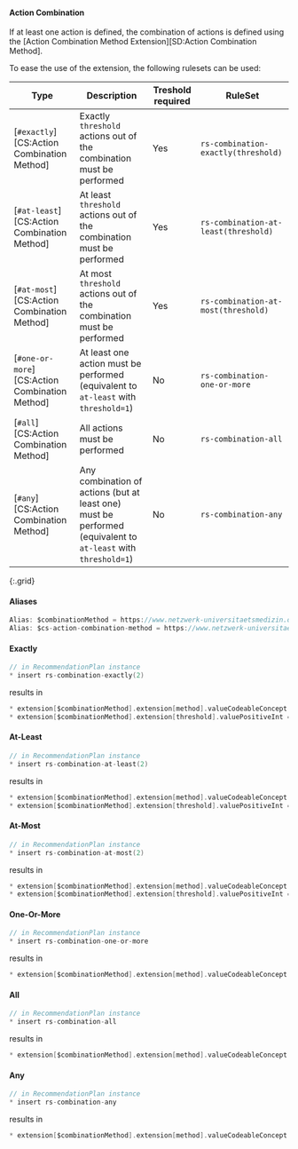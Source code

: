 #### Action Combination

If at least one action is defined, the combination of actions is defined using the [Action Combination Method Extension][SD:Action Combination Method].

To ease the use of the extension, the following rulesets can be used:

| Type | Description | Treshold required | RuleSet |
|------|-------------|-------------------|---------|
| [`#exactly`][CS:Action Combination Method] | Exactly `threshold` actions out of the combination must be performed | Yes | `rs-combination-exactly(threshold)` |
| [`#at-least`][CS:Action Combination Method] | At least `threshold` actions out of the combination must be performed | Yes | `rs-combination-at-least(threshold)` |
| [`#at-most`][CS:Action Combination Method] | At most `threshold` actions out of the combination must be performed | Yes | `rs-combination-at-most(threshold)` |
| [`#one-or-more`][CS:Action Combination Method] | At least one action must be performed (equivalent to `at-least` with `threshold=1`) | No | `rs-combination-one-or-more` |
| [`#all`][CS:Action Combination Method] | All actions must be performed | No | `rs-combination-all` |
| [`#any`][CS:Action Combination Method] | Any combination of actions (but at least one) must be performed (equivalent to `at-least` with `threshold=1`) | No | `rs-combination-any` |
{:.grid}

#### Aliases

```C
Alias: $combinationMethod = https://www.netzwerk-universitaetsmedizin.de/fhir/cpg-on-ebm-on-fhir/StructureDefinition/ext-action-combination-method
Alias: $cs-action-combination-method = https://www.netzwerk-universitaetsmedizin.de/fhir/cpg-on-ebm-on-fhir/CodeSystem/cs-action-combination-method
```

#### Exactly

```C
// in RecommendationPlan instance
* insert rs-combination-exactly(2)
```

results in

```C
* extension[$combinationMethod].extension[method].valueCodeableConcept = $cs-action-combination-method#exactly
* extension[$combinationMethod].extension[threshold].valuePositiveInt = 2
```

#### At-Least

```C
// in RecommendationPlan instance
* insert rs-combination-at-least(2)
```

results in

```C
* extension[$combinationMethod].extension[method].valueCodeableConcept = $cs-action-combination-method#at-least
* extension[$combinationMethod].extension[threshold].valuePositiveInt = 2
```

#### At-Most

```C
// in RecommendationPlan instance
* insert rs-combination-at-most(2)
```

results in

```C
* extension[$combinationMethod].extension[method].valueCodeableConcept = $cs-action-combination-method#at-most
* extension[$combinationMethod].extension[threshold].valuePositiveInt = 2
```

#### One-Or-More

```C
// in RecommendationPlan instance
* insert rs-combination-one-or-more
```

results in

```C
* extension[$combinationMethod].extension[method].valueCodeableConcept = $cs-action-combination-method#one-or-more
```

#### All

```C
// in RecommendationPlan instance
* insert rs-combination-all
```

results in

```C
* extension[$combinationMethod].extension[method].valueCodeableConcept = $cs-action-combination-method#all
```

#### Any

```C
// in RecommendationPlan instance
* insert rs-combination-any
```

results in

```C
* extension[$combinationMethod].extension[method].valueCodeableConcept = $cs-action-combination-method#any
```

